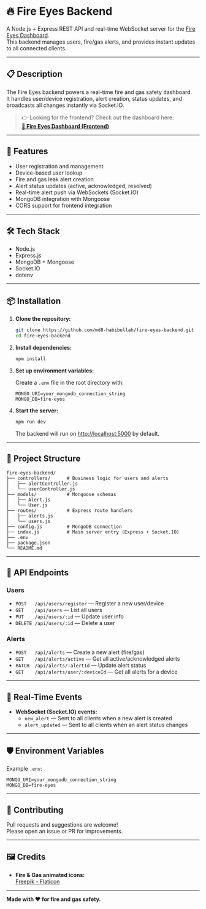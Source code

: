 # 🔥 Fire Eyes Backend

A Node.js + Express REST API and real-time WebSocket server for the [Fire Eyes Dashboard](../fire-eyes-dashboard).  
This backend manages users, fire/gas alerts, and provides instant updates to all connected clients.

---

## 📋 Description

The Fire Eyes backend powers a real-time fire and gas safety dashboard.  
It handles user/device registration, alert creation, status updates, and broadcasts all changes instantly via Socket.IO.

> 👉 Looking for the frontend? Check out the dashboard here:  
> **[🔗 Fire Eyes Dashboard (Frontend)](https://github.com/md8-habibullah/fire-eyes-dashboard)**

---

## 🚀 Features

- User registration and management
- Device-based user lookup
- Fire and gas leak alert creation
- Alert status updates (active, acknowledged, resolved)
- Real-time alert push via WebSockets (Socket.IO)
- MongoDB integration with Mongoose
- CORS support for frontend integration

---

## 🛠️ Tech Stack

- Node.js
- Express.js
- MongoDB + Mongoose
- Socket.IO
- dotenv

---

## 📦 Installation

1. **Clone the repository:**

   ```bash
   git clone https://github.com/md8-habibullah/fire-eyes-backend.git
   cd fire-eyes-backend
   ```

2. **Install dependencies:**

   ```bash
   npm install
   ```

3. **Set up environment variables:**

   Create a `.env` file in the root directory with:

   ```env
   MONGO_URI=your_mongodb_connection_string
   MONGO_DB=fire-eyes
   ```

4. **Start the server:**

   ```bash
   npm run dev
   ```

   The backend will run on [http://localhost:5000](http://localhost:5000) by default.

---

## 📂 Project Structure

```
fire-eyes-backend/
├── controllers/      # Business logic for users and alerts
│   ├── alertController.js
│   └── userController.js
├── models/           # Mongoose schemas
│   ├── Alert.js
│   └── User.js
├── routes/           # Express route handlers
│   ├── alerts.js
│   └── users.js
├── config.js         # MongoDB connection
├── index.js          # Main server entry (Express + Socket.IO)
├── .env
├── package.json
└── README.md
```

---

## 🧪 API Endpoints

### Users

- `POST   /api/users/register` — Register a new user/device
- `GET    /api/users` — List all users
- `PUT    /api/users/:id` — Update user info
- `DELETE /api/users/:id` — Delete a user

### Alerts

- `POST   /api/alerts` — Create a new alert (fire/gas)
- `GET    /api/alerts/active` — Get all active/acknowledged alerts
- `PATCH  /api/alerts/:alertId` — Update alert status
- `GET    /api/alerts/user/:deviceId` — Get all alerts for a device

---

## 🔌 Real-Time Events

- **WebSocket (Socket.IO) events:**
  - `new_alert` — Sent to all clients when a new alert is created
  - `alert_updated` — Sent to all clients when an alert status changes

---

## 🛡️ Environment Variables

Example `.env`:

```env
MONGO_URI=your_mongodb_connection_string
MONGO_DB=fire-eyes
```

---

## 🤝 Contributing

Pull requests and suggestions are welcome!  
Please open an issue or PR for improvements.

---

## 🖼️ Credits

- **Fire & Gas animated icons:**  
  [Freepik - Flaticon](https://www.flaticon.com/free-animated-icons/fire)

---

**Made with ❤️ for fire and gas safety.**
